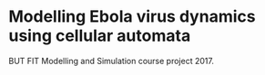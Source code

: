 # Modelling Ebola virus dynamics using cellular automata
 BUT FIT Modelling and Simulation course project 2017. 
